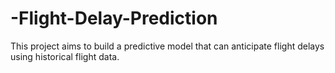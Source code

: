 # -Flight-Delay-Prediction
This project aims to build a predictive model that can anticipate flight delays using historical flight data.
